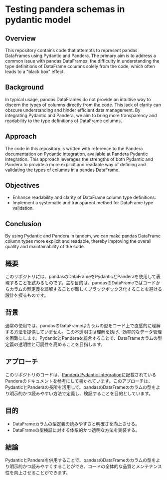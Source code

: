 # Testing pandera schemas in pydantic model

## Overview

This repository contains code that attempts to represent pandas DataFrames using Pydantic and Pandera. The primary aim is to address a common issue with pandas DataFrames: the difficulty in understanding the type definitions of DataFrame columns solely from the code, which often leads to a "black box" effect.

## Background

In typical usage, pandas DataFrames do not provide an intuitive way to discern the types of columns directly from the code. This lack of clarity can obscure understanding and hinder efficient data management. By integrating Pydantic and Pandera, we aim to bring more transparency and readability to the type definitions of DataFrame columns.

## Approach

The code in this repository is written with reference to the Pandera documentation on Pydantic integration, available at Pandera Pydantic Integration. This approach leverages the strengths of both Pydantic and Pandera to provide a more explicit and readable way of defining and validating the types of columns in a pandas DataFrame.

## Objectives

* Enhance readability and clarity of DataFrame column type definitions.
* Implement a systematic and transparent method for DataFrame type validation.

## Conclusion

By using Pydantic and Pandera in tandem, we can make pandas DataFrame column types more explicit and readable, thereby improving the overall quality and maintainability of the code. 

## 概要

このリポジトリには、pandasのDataFrameをPydanticとPanderaを使用して表現することを試みるものです。主な目的は、pandasのDataFrameではコードからカラムの型定義を読解することが難しくブラックボックス化することを避ける設計を探るものです。  

## 背景

通常の使用では、pandasのDataFrameはカラムの型をコード上で直感的に理解する方法を提供していません。この不透明さは理解を妨げ、効率的なデータ管理を困難にします。PydanticとPanderaを統合することで、DataFrameカラムの型定義の透明性と可読性を高めることを目指します。

## アプローチ

このリポジトリのコードは、[Pandera Pydantic Integration](https://pandera.readthedocs.io/en/stable/pydantic_integration.html)に記載されているPanderaのドキュメントを参考にして書かれています。このアプローチは、PydanticとPanderaの長所を活用して、pandasのDataFrameのカラムの型をより明示的かつ読みやすい方法で定義し、検証することを目的としています。

## 目的

- DataFrameカラムの型定義の読みやすさと明確さを向上させる。
- DataFrameの型検証に対する体系的かつ透明な方法を実装する。

## 結論

PydanticとPanderaを併用することで、pandasのDataFrameのカラムの型をより明示的かつ読みやすくすることができ、コードの全体的な品質とメンテナンス性を向上させることができます。